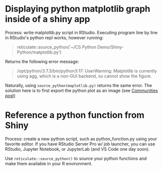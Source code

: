 # Displaying python matplotlib graph inside of a shiny app
Process: write matplotlib.py script in RStudio. Executing program line by line in RStudio's python repl works, however running:

> reticulate::source_python('~/CS Python Demo/Shiny-Python/matplotlib.py')

Returns the following error message: 

> /opt/python/3.7.3/bin/python3:17: UserWarning: Matplotlib is currently using agg, which is a non-GUI backend, so cannot show the figure.

Naturally, using `source_python(maplotlib.py)` returns the same error. The solution here is to first export the python plot as an image (see [Communities post](https://community.rstudio.com/t/is-it-possible-to-plot-matplotlib-in-r-shiny-using-reticulate/28828/2))

# Reference a python function from Shiny 
Process: create a new python script, such as python_function.py using your favorite editor. If you have RStudio Server Pro w/ job launcher, you can use RStudio, Jupyter Notebook, or JupyterLab (and VS Code one day soon).

Use `reticulate::source_python()` to source your python functions and make them available in your R environment.